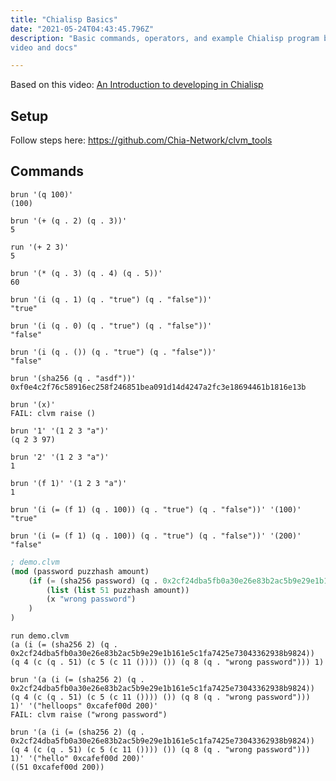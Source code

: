 ```yaml
---
title: "Chialisp Basics" 
date: "2021-05-24T04:43:45.796Z"
description: "Basic commands, operators, and example Chialisp program based on official YouTube 
video and docs"

---
```


Based on this video: [An Introduction to developing in Chialisp](https://www.youtube.com/watch?v=dEFLJSU87K8)

## Setup

Follow steps here: https://github.com/Chia-Network/clvm_tools

## Commands


```shell
brun '(q 100)'
(100)

brun '(+ (q . 2) (q . 3))'
5

run '(+ 2 3)'
5

brun '(* (q . 3) (q . 4) (q . 5))'
60

brun '(i (q . 1) (q . "true") (q . "false"))'
"true"

brun '(i (q . 0) (q . "true") (q . "false"))'
"false"

brun '(i (q . ()) (q . "true") (q . "false"))'
"false"

brun '(sha256 (q . "asdf"))'
0xf0e4c2f76c58916ec258f246851bea091d14d4247a2fc3e18694461b1816e13b

brun '(x)'
FAIL: clvm raise ()

brun '1' '(1 2 3 "a")'
(q 2 3 97)

brun '2' '(1 2 3 "a")'
1

brun '(f 1)' '(1 2 3 "a")'
1

brun '(i (= (f 1) (q . 100)) (q . "true") (q . "false"))' '(100)'
"true"

brun '(i (= (f 1) (q . 100)) (q . "true") (q . "false"))' '(200)'
"false"
```

```lisp
; demo.clvm
(mod (password puzzhash amount)
    (if (= (sha256 password) (q . 0x2cf24dba5fb0a30e26e83b2ac5b9e29e1b161e5c1fa7425e73043362938b9824))
        (list (list 51 puzzhash amount))
        (x "wrong password")
    )
)
```

```shell
run demo.clvm
(a (i (= (sha256 2) (q . 0x2cf24dba5fb0a30e26e83b2ac5b9e29e1b161e5c1fa7425e73043362938b9824)) (q 4 (c (q . 51) (c 5 (c 11 ()))) ()) (q 8 (q . "wrong password"))) 1)
```

```shell
brun '(a (i (= (sha256 2) (q . 0x2cf24dba5fb0a30e26e83b2ac5b9e29e1b161e5c1fa7425e73043362938b9824)) (q 4 (c (q . 51) (c 5 (c 11 ()))) ()) (q 8 (q . "wrong password"))) 1)' '("helloops" 0xcafef00d 200)'
FAIL: clvm raise ("wrong password")
```

```shell
brun '(a (i (= (sha256 2) (q . 0x2cf24dba5fb0a30e26e83b2ac5b9e29e1b161e5c1fa7425e73043362938b9824)) (q 4 (c (q . 51) (c 5 (c 11 ()))) ()) (q 8 (q . "wrong password"))) 1)' '("hello" 0xcafef00d 200)'
((51 0xcafef00d 200))
```